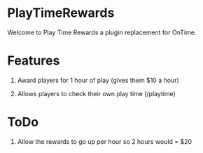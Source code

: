 # PlayTimeRewards
Welcome to Play Time Rewards a plugin replacement for OnTime.

# Features

1. Award players for 1 hour of play (gives them $10 a hour)

2. Allows players to check their own play time (/playtime)

# ToDo

1. Allow the rewards to go up per hour so 2 hours would = $20
